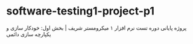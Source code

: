 # software-testing1-project-p1
پروژه پایانی دوره تست نرم افزار ۱ میکرومستر شریف | بخش اول: خودکار سازی و یکپارچه سازی دائمی
